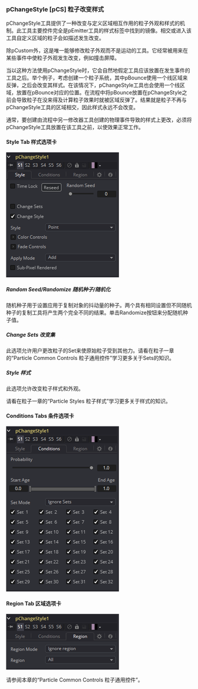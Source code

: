 ### pChangeStyle [pCS] 粒子改变样式

pChangeStyle工具提供了一种改变与定义区域相互作用的粒子外观和样式的机制。此工具主要控件完全是pEmitter工具的样式标签中找到的镜像。相交或进入该工具自定义区域的粒子会如描述发生改变。

除pCustom外，这是唯一能够修改粒子外观而不是运动的工具。它经常被用来在某些事件中使粒子外观发生改变，例如撞击屏障。

当以这种方法使用pChangeStyle时，它会自然地假定工具应该放置在发生事件的工具之后。举个例子，考虑创建一个粒子系统，其中pBounce使用一个线区域来反弹，之后会改变其样式。在该情况下，pChangeStyle工具也会使用一个线区域，放置在pBounce对应的位置。在流程中将pBounce放置在pChangeStyle之前会导致粒子在没来得及计算粒子效果时就被区域反弹了。结果就是粒子不再与pChangeStyle工具的区域相交，因此样式永远不会改变。

通常，要创建由流程中另一修改器工具创建的物理事件导致的样式上更改，必须将pChangeStyle工具放置在该工具之前，以使效果正常工作。

#### Style Tab 样式选项卡

![pCS_StyleTab](images/pCS_StyleTab.png)

##### Random Seed/Randomize 随机种子/随机化

随机种子用于设置应用于复制对象的抖动量的种子。两个具有相同设置但不同随机种子的复制工具将产生两个完全不同的结果。单击Randomize按钮来分配随机种子值。

##### Change Sets 改变集

此选项允许用户更改粒子的Set来使原始粒子受到其他力。请看在粒子一章的“Particle Common Controls  粒子通用控件”学习更多关于Sets的知识。

##### Style 样式

此选项允许改变粒子样式和外观。

请看在粒子一章的“Particle Styles  粒子样式”学习更多关于样式的知识。

#### Conditions Tabs 条件选项卡

![pCS_ConditionsTab](images/pCS_ConditionsTab.png)

#### Region Tab 区域选项卡

![pCS_RegionTab](images/pCS_RegionTab.png)

请参阅本章的“Particle Common Controls 粒子通用控件”。